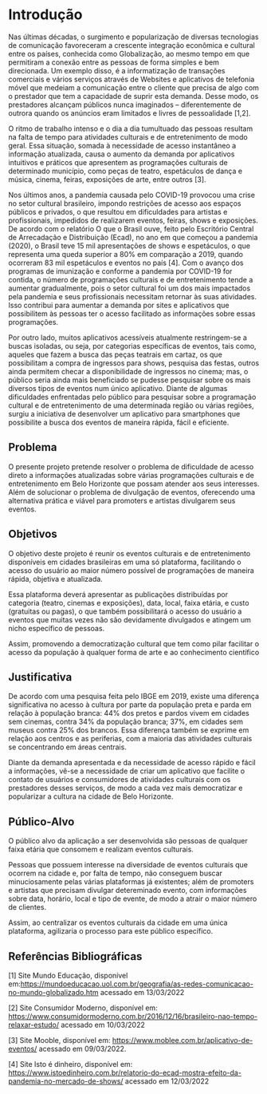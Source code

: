# Introdução

Nas últimas décadas, o surgimento e popularização de diversas tecnologias de comunicação favoreceram a crescente integração econômica e cultural entre os países, conhecida como Globalização, ao mesmo tempo em que permitiram a conexão entre as pessoas de forma simples e bem direcionada. Um exemplo disso, é a informatização de transações comerciais e vários serviços através de Websites e aplicativos de telefonia móvel que medeiam a comunicação entre o cliente que precisa de algo com o prestador que tem a capacidade de suprir esta demanda. Desse modo, os prestadores alcançam públicos nunca imaginados – diferentemente de outrora quando os anúncios eram limitados e livres de pessoalidade [1,2]. 

O ritmo de trabalho intenso e o dia a dia tumultuado das pessoas resultam na falta de tempo para atividades culturais e de entretenimento de modo geral. Essa situação, somada à necessidade de acesso instantâneo a informação atualizada, causa o aumento da demanda por aplicativos intuitivos e práticos que apresentem as programações culturais de determinado município, como peças de teatro, espetáculos de dança e música, cinema, feiras, exposições de arte, entre outros [3].  

Nos últimos anos, a pandemia causada pelo COVID-19 provocou uma crise no setor cultural brasileiro, impondo restrições de acesso aos espaços públicos e privados, o que resultou em dificuldades para artistas e profissionais, impedidos de realizarem eventos, feiras, shows e exposições. De acordo com o relatório O que o Brasil ouve, feito pelo Escritório Central de Arrecadação e Distribuição (Ecad), no ano em que começou a pandemia (2020), o Brasil teve 15 mil apresentações de shows e espetáculos, o que representa uma queda superior a 80% em comparação a 2019, quando ocorreram 83 mil espetáculos e eventos no país [4]. Com o avanço dos programas de imunização e conforme a pandemia por COVID-19 for contida, o número de programações culturais e de entretenimento tende a aumentar gradualmente, pois o setor cultural foi um dos mais impactados pela pandemia e seus profissionais necessitam retornar às suas atividades. Isso contribui para aumentar a demanda por sites e aplicativos que possibilitem às pessoas ter o acesso facilitado as informações sobre essas programações. 

Por outro lado, muitos aplicativos acessíveis atualmente restringem-se a buscas isoladas, ou seja, por categorias específicas de eventos, tais como, aqueles que fazem a busca das peças teatrais em cartaz, os que possibilitam a compra de ingressos para shows, pesquisa das festas, outros ainda permitem checar a disponibilidade de ingressos no cinema; mas, o público seria ainda mais beneficiado se pudesse pesquisar sobre os mais diversos tipos de eventos num único aplicativo. Diante de algumas dificuldades enfrentadas pelo público para pesquisar sobre a programação cultural e de entretenimento de uma determinada região ou várias regiões, surgiu a iniciativa de desenvolver um aplicativo para smartphones que possibilite a busca dos eventos de maneira rápida, fácil e eficiente. 

## Problema

O presente projeto pretende resolver o problema de dificuldade de acesso direto a informações atualizadas sobre várias programações culturais e de entretenimento em Belo Horizonte que possam atender aos seus interesses. Além de solucionar o problema de divulgação de eventos, oferecendo uma alternativa prática e viável para promoters e artistas divulgarem seus eventos.  

## Objetivos

O objetivo deste projeto é reunir os eventos culturais e de entretenimento disponíveis em cidades brasileiras em uma só plataforma, facilitando o acesso do usuário ao maior número possível de programações de maneira rápida, objetiva e atualizada. 

Essa plataforma deverá apresentar as publicações distribuídas por categoria (teatro, cinemas e exposições), data, local, faixa etária, e custo (gratuitas ou pagas), o que também possibilitará o acesso do usuário a eventos que muitas vezes não são devidamente divulgados e atingem um nicho específico de pessoas. 

Assim, promovendo a democratização cultural que tem como pilar facilitar o acesso da população à qualquer forma de arte e ao conhecimento científico  

## Justificativa

De acordo com uma pesquisa feita pelo IBGE em 2019, existe uma diferença significativa no acesso à cultura por parte da população preta e parda em relação à população branca: 44% dos pretos e pardos vivem em cidades sem cinemas, contra 34% da população branca; 37%, em cidades sem museus contra 25% dos brancos. Essa diferença também se exprime em relação aos centros e as periferias, com a maioria das atividades culturais se concentrando em áreas centrais. 

Diante da demanda apresentada e da necessidade de acesso rápido e fácil a informações, vê-se a necessidade de criar um aplicativo que facilite o contato de usuários e consumidores de atividades culturais com os prestadores desses serviços, de modo a cada vez mais democratizar e popularizar a cultura na cidade de Belo Horizonte. 

## Público-Alvo

O público alvo da aplicação a ser desenvolvida são pessoas de qualquer faixa etária que consomem e realizam eventos culturais. 
<p>Pessoas que possuem interesse na diversidade de eventos culturais que ocorrem na cidade e, por falta de tempo, não conseguem buscar minuciosamente pelas várias plataformas já existentes; além de promoters e artistas que precisam divulgar detereminado evento, com informações sobre data, horário, local e tipo de evente, de modo a atrair o maior número de clientes.</p>
<p> Assim, ao centralizar os eventos culturais da cidade em uma única plataforma, agilizaria o processo para este público específico. </p>

## Referências Bibliográficas
[1] Site Mundo Educação, disponível em:<https://mundoeducacao.uol.com.br/geografia/as-redes-comunicacao-no-mundo-globalizado.htm> acessado em 13/03/2022

[2] Site Consumidor Moderno, disponível em: <https://www.consumidormoderno.com.br/2016/12/16/brasileiro-nao-tempo-relaxar-estudo/> acessado em 10/03/2022

[3] Site Mooble, disponível em: <https://www.moblee.com.br/aplicativo-de-eventos/> acessado em 09/03/2022.

[4] Site Isto é dinheiro, disponível em: https://www.istoedinheiro.com.br/relatorio-do-ecad-mostra-efeito-da-pandemia-no-mercado-de-shows/  acessado em 12/03/2022
